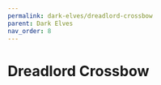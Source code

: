 ```yaml
---
permalink: dark-elves/dreadlord-crossbow
parent: Dark Elves
nav_order: 8
---
```


# Dreadlord Crossbow
